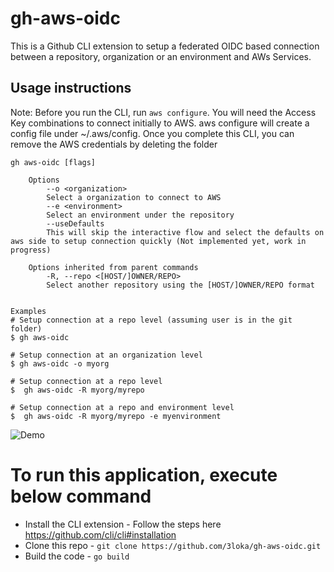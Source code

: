 # gh-aws-oidc
This is a Github CLI extension to setup a federated OIDC based connection between a repository, organization or an environment and AWs Services. 

## Usage instructions
Note: Before you run the CLI, run `aws configure`. You will need the Access Key combinations to connect initially to AWS. aws configure will create a config file under ~/.aws/config. Once you complete this CLI, you can remove the AWS credentials by deleting the folder
```
gh aws-oidc [flags]

    Options
        --o <organization>
        Select a organization to connect to AWS
        --e <environment>
        Select an environment under the repository 
        --useDefaults
        This will skip the interactive flow and select the defaults on aws side to setup connection quickly (Not implemented yet, work in progress)

    Options inherited from parent commands
        -R, --repo <[HOST/]OWNER/REPO>
        Select another repository using the [HOST/]OWNER/REPO format


Examples
# Setup connection at a repo level (assuming user is in the git folder)
$ gh aws-oidc

# Setup connection at an organization level
$ gh aws-oidc -o myorg

# Setup connection at a repo level
$  gh aws-oidc -R myorg/myrepo

# Setup connection at a repo and environment level
$  gh aws-oidc -R myorg/myrepo -e myenvironment

```

![Demo](https://github.com/3loka/gh-aws-oidc/blob/main/aws-oidc.gif)

# To run this application, execute below command
- Install the CLI extension - Follow the steps here https://github.com/cli/cli#installation
- Clone this repo - `git clone https://github.com/3loka/gh-aws-oidc.git`
- Build the code - `go build`


